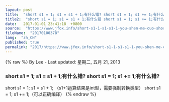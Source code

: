 ```yaml
---
layout: post
title:  "short s1 = 1; s1 = s1 + 1;有什么错? short s1 = 1; s1 += 1;有什么错?"
title2:  "short s1 = 1; s1 = s1 + 1;有什么错 short s1 = 1; s1 += 1;有什么错"
date:   2017-01-01 23:41:18  +0800
source:  "https://www.jfox.info/short-s1-1-s1-s1-1-you-shen-me-cuo-short-s1-1-s1-1-you-shen-me-cuo.html"
fileName:  "20170100378"
lang:  "zh_CN"
published: true
permalink: "2017/https://www.jfox.info/short-s1-1-s1-s1-1-you-shen-me-cuo-short-s1-1-s1-1-you-shen-me-cuo.html"
---
```

{% raw %}
By Lee - Last updated: 星期二, 五月 21, 2013

### short s1 = 1; s1 = s1 + 1;有什么错? short s1 = 1; s1 += 1;有什么错?

short s1 = 1; s1 = s1 + 1; （s1+1运算结果是int型，需要强制转换类型）
short s1 = 1; s1 += 1;（可以正确编译）
{% endraw %}
